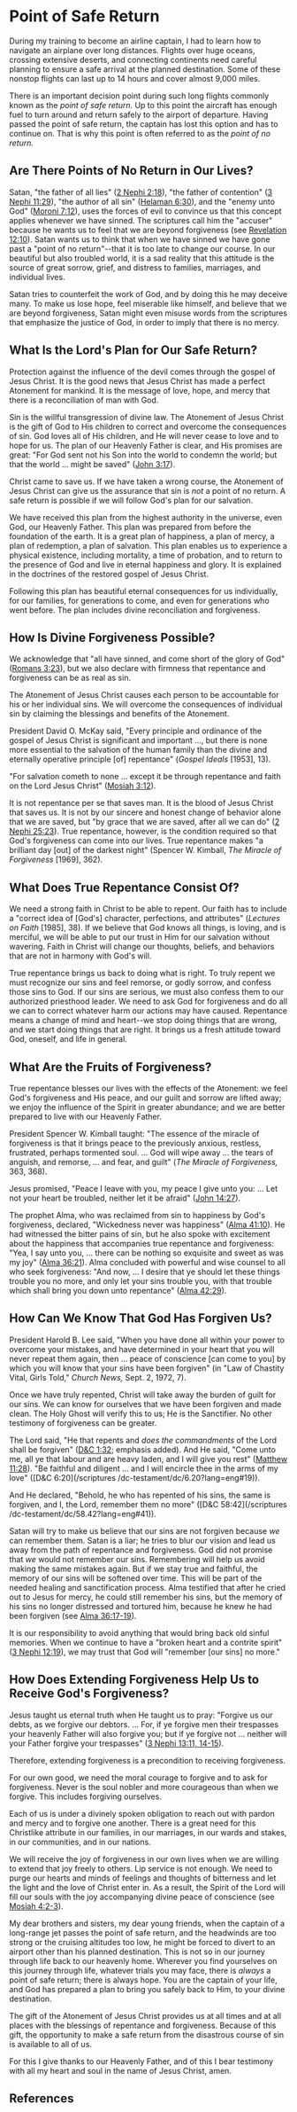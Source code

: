 # Point of Safe Return

During my training to become an airline captain, I had to learn how to
navigate an airplane over long distances. Flights over huge oceans, crossing
extensive deserts, and connecting continents need careful planning to ensure a
safe arrival at the planned destination. Some of these nonstop flights can
last up to 14 hours and cover almost 9,000 miles.

There is an important decision point during such long flights commonly known
as the _point of safe return._ Up to this point the aircraft has enough fuel
to turn around and return safely to the airport of departure. Having passed
the point of safe return, the captain has lost this option and has to continue
on. That is why this point is often referred to as the _point of no return._

## Are There Points of No Return in Our Lives?

Satan, "the father of all lies" ([2 Nephi
2:18](/scriptures/bofm/2-ne/2.18?lang=eng#17)), "the father of contention" ([3
Nephi 11:29](/scriptures/bofm/3-ne/11.29?lang=eng#28)), "the author of all
sin" ([Helaman 6:30](/scriptures/bofm/hel/6.30?lang=eng#29)), and the "enemy
unto God" ([Moroni 7:12](/scriptures/bofm/moro/7.12?lang=eng#11)), uses the
forces of evil to convince us that this concept applies whenever we have
sinned. The scriptures call him the "accuser" because he wants us to feel that
we are beyond forgiveness (see [Revelation
12:10](/scriptures/nt/rev/12.10?lang=eng#9)). Satan wants us to think that
when we have sinned we have gone past a "point of no return"--that it is too
late to change our course. In our beautiful but also troubled world, it is a
sad reality that this attitude is the source of great sorrow, grief, and
distress to families, marriages, and individual lives.

Satan tries to counterfeit the work of God, and by doing this he may deceive
many. To make us lose hope, feel miserable like himself, and believe that we
are beyond forgiveness, Satan might even misuse words from the scriptures that
emphasize the justice of God, in order to imply that there is no mercy.

## What Is the Lord's Plan for Our Safe Return?

Protection against the influence of the devil comes through the gospel of
Jesus Christ. It is the good news that Jesus Christ has made a perfect
Atonement for mankind. It is the message of love, hope, and mercy that there
is a reconciliation of man with God.

Sin is the willful transgression of divine law. The Atonement of Jesus Christ
is the gift of God to His children to correct and overcome the consequences of
sin. God loves all of His children, and He will never cease to love and to
hope for us. The plan of our Heavenly Father is clear, and His promises are
great: "For God sent not his Son into the world to condemn the world; but that
the world ... might be saved" ([John
3:17](/scriptures/nt/john/3.17?lang=eng#16)).

Christ came to save us. If we have taken a wrong course, the Atonement of
Jesus Christ can give us the assurance that sin is _not_ a point of no return.
A safe return is possible if we will follow God's plan for our salvation.

We have received this plan from the highest authority in the universe, even
God, our Heavenly Father. This plan was prepared from before the foundation of
the earth. It is a great plan of happiness, a plan of mercy, a plan of
redemption, a plan of salvation. This plan enables us to experience a physical
existence, including mortality, a time of probation, and to return to the
presence of God and live in eternal happiness and glory. It is explained in
the doctrines of the restored gospel of Jesus Christ.

Following this plan has beautiful eternal consequences for us individually,
for our families, for generations to come, and even for generations who went
before. The plan includes divine reconciliation and forgiveness.

## How Is Divine Forgiveness Possible?

We acknowledge that "all have sinned, and come short of the glory of God"
([Romans 3:23](/scriptures/nt/rom/3.23?lang=eng#22)), but we also declare with
firmness that repentance and forgiveness can be as real as sin.

The Atonement of Jesus Christ causes each person to be accountable for his or
her individual sins. We will overcome the consequences of individual sin by
claiming the blessings and benefits of the Atonement.

President David O. McKay said, "Every principle and ordinance of the gospel of
Jesus Christ is significant and important ..., but there is none more essential
to the salvation of the human family than the divine and eternally operative
principle [of] repentance" (_Gospel Ideals_ [1953], 13).

"For salvation cometh to none ... except it be through repentance and faith on
the Lord Jesus Christ" ([Mosiah
3:12](/scriptures/bofm/mosiah/3.12?lang=eng#11)).

It is not repentance per se that saves man. It is the blood of Jesus Christ
that saves us. It is not by our sincere and honest change of behavior alone
that we are saved, but "by grace that we are saved, after all we can do" ([2
Nephi 25:23](/scriptures/bofm/2-ne/25.23?lang=eng#22)). True repentance,
however, is the condition required so that God's forgiveness can come into our
lives. True repentance makes "a brilliant day [out] of the darkest night"
(Spencer W. Kimball, _The Miracle of Forgiveness_ [1969], 362).

## What Does True Repentance Consist Of?

We need a strong faith in Christ to be able to repent. Our faith has to
include a "correct idea of [God's] character, perfections, and attributes"
(_Lectures on Faith_ [1985], 38). If we believe that God knows all things, is
loving, and is merciful, we will be able to put our trust in Him for our
salvation without wavering. Faith in Christ will change our thoughts, beliefs,
and behaviors that are not in harmony with God's will.

True repentance brings us back to doing what is right. To truly repent we must
recognize our sins and feel remorse, or godly sorrow, and confess those sins
to God. If our sins are serious, we must also confess them to our authorized
priesthood leader. We need to ask God for forgiveness and do all we can to
correct whatever harm our actions may have caused. Repentance means a change
of mind and heart--we stop doing things that are wrong, and we start doing
things that are right. It brings us a fresh attitude toward God, oneself, and
life in general.

## What Are the Fruits of Forgiveness?

True repentance blesses our lives with the effects of the Atonement: we feel
God's forgiveness and His peace, and our guilt and sorrow are lifted away; we
enjoy the influence of the Spirit in greater abundance; and we are better
prepared to live with our Heavenly Father.

President Spencer W. Kimball taught: "The essence of the miracle of
forgiveness is that it brings peace to the previously anxious, restless,
frustrated, perhaps tormented soul. ... God will wipe away ... the tears of
anguish, and remorse, ... and fear, and guilt" (_The Miracle of Forgiveness,_
363, 368).

Jesus promised, "Peace I leave with you, my peace I give unto you: ... Let not
your heart be troubled, neither let it be afraid" ([John
14:27](/scriptures/nt/john/14.27?lang=eng#26)).

The prophet Alma, who was reclaimed from sin to happiness by God's
forgiveness, declared, "Wickedness never was happiness" ([Alma
41:10](/scriptures/bofm/alma/41.10?lang=eng#9)). He had witnessed the bitter
pains of sin, but he also spoke with excitement about the happiness that
accompanies true repentance and forgiveness: "Yea, I say unto you, ... there can
be nothing so exquisite and sweet as was my joy" ([Alma
36:21](/scriptures/bofm/alma/36.21?lang=eng#20)). Alma concluded with powerful
and wise counsel to all who seek forgiveness: "And now, ... I desire that ye
should let these things trouble you no more, and only let your sins trouble
you, with that trouble which shall bring you down unto repentance" ([Alma
42:29](/scriptures/bofm/alma/42.29?lang=eng#28)).

## How Can We Know That God Has Forgiven Us?

President Harold B. Lee said, "When you have done all within your power to
overcome your mistakes, and have determined in your heart that you will never
repeat them again, then ... peace of conscience [can come to you] by which you
will know that your sins have been forgiven" (in "Law of Chastity Vital, Girls
Told," _Church News,_ Sept. 2, 1972, 7).

Once we have truly repented, Christ will take away the burden of guilt for our
sins. We can know for ourselves that we have been forgiven and made clean. The
Holy Ghost will verify this to us; He is the Sanctifier. No other testimony of
forgiveness can be greater.

The Lord said, "He that repents and _does the commandments_ of the Lord shall
be forgiven" ([D&amp;C 1:32](/scriptures/dc-testament/dc/1.32?lang=eng#31);
emphasis added). And He said, "Come unto me, all ye that labour and are heavy
laden, and I will give you rest" ([Matthew
11:28](/scriptures/nt/matt/11.28?lang=eng#27)). "Be faithful and diligent ...
and I will encircle thee in the arms of my love" ([D&amp;C 6:20](/scriptures
/dc-testament/dc/6.20?lang=eng#19)).

And He declared, "Behold, he who has repented of his sins, the same is
forgiven, and I, the Lord, remember them no more" ([D&amp;C 58:42](/scriptures
/dc-testament/dc/58.42?lang=eng#41)).

Satan will try to make us believe that our sins are not forgiven because _we_
can remember them. Satan is a liar; he tries to blur our vision and lead us
away from the path of repentance and forgiveness. God did not promise that
_we_ would not remember our sins. Remembering will help us avoid making the
same mistakes again. But if we stay true and faithful, the memory of our sins
will be softened over time. This will be part of the needed healing and
sanctification process. Alma testified that after he cried out to Jesus for
mercy, he could still remember his sins, but the memory of his sins no longer
distressed and tortured him, because he knew he had been forgiven (see [Alma
36:17-19](/scriptures/bofm/alma/36.17-19?lang=eng#16)).

It is our responsibility to avoid anything that would bring back old sinful
memories. When we continue to have a "broken heart and a contrite spirit" ([3
Nephi 12:19](/scriptures/bofm/3-ne/12.19?lang=eng#18)), we may trust that God
will "remember [our sins] no more."

## How Does Extending Forgiveness Help Us to Receive God's Forgiveness?

Jesus taught us eternal truth when He taught us to pray: "Forgive us our
debts, as we forgive our debtors. ... For, if ye forgive men their trespasses
your heavenly Father will also forgive you; but if ye forgive not ... neither
will your Father forgive your trespasses" ([3 Nephi 13:11,
14-15](/scriptures/bofm/3-ne/13.11,14-15?lang=eng#10)).

Therefore, extending forgiveness is a precondition to receiving forgiveness.

For our own good, we need the moral courage to forgive and to ask for
forgiveness. Never is the soul nobler and more courageous than when we
forgive. This includes forgiving ourselves.

Each of us is under a divinely spoken obligation to reach out with pardon and
mercy and to forgive one another. There is a great need for this Christlike
attribute in our families, in our marriages, in our wards and stakes, in our
communities, and in our nations.

We will receive the joy of forgiveness in our own lives when we are willing to
extend that joy freely to others. Lip service is not enough. We need to purge
our hearts and minds of feelings and thoughts of bitterness and let the light
and the love of Christ enter in. As a result, the Spirit of the Lord will fill
our souls with the joy accompanying divine peace of conscience (see [Mosiah
4:2-3](/scriptures/bofm/mosiah/4.2-3?lang=eng#1)).

My dear brothers and sisters, my dear young friends, when the captain of a
long-range jet passes the point of safe return, and the headwinds are too
strong or the cruising altitudes too low, he might be forced to divert to an
airport other than his planned destination. This is not so in our journey
through life back to our heavenly home. Wherever you find yourselves on this
journey through life, whatever trials you may face, there is _always_ a point
of safe return; there is always hope. You are the captain of your life, and
God has prepared a plan to bring you safely back to Him, to your divine
destination.

The gift of the Atonement of Jesus Christ provides us at all times and at all
places with the blessings of repentance and forgiveness. Because of this gift,
the opportunity to make a safe return from the disastrous course of sin is
available to all of us.

For this I give thanks to our Heavenly Father, and of this I bear testimony
with all my heart and soul in the name of Jesus Christ, amen.

## References

